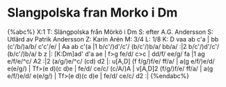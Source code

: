 # Slangpolska fran Morko i Dm

{%abc%}
X:1
T: Slängpolska från Mörkö i Dm
S: efter A.G. Andersson
S: Utlärd av Patrik Andersson
Z: Karin Arén
M: 3/4
L: 1/8
K: D
vaa ab c'a | bb (c'/b/)a/b/ c'c'/e/ | Aa ab c'(a |1 b/c'/)d'/c'/ (b/c'/)b/a/ bb/a/ :|2 b/c'/)d'/c'/ (b/c'/)b/a/ b z |:
[K:Dm]ad' d'a ae | f>g fe/d/ c>c | dd/f/ ee/g/ fa |1 ag e/f/e/^c/ A2 :|2 (a/g/)e/^c/ (cd) d2 |: 
u[A,D] (f f/g/)f/e/ ff/a/ | a(g e/f/)e/d/ e(e/g/) | Tf>(e d)(c d)e | fe/d/ ce/c/ (c/A/)A | 
v[A,D]2 (f/g/)f/e/ ff/a/ | a(g e/f/)e/d/ e(e/g/) | Tf>(e d)(c d)e | fe/d/ ce/c/ d2 :| 
{%endabc%}



